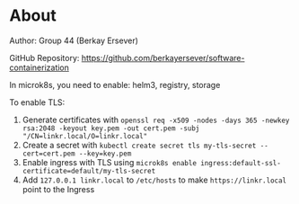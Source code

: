 # About
Author: Group 44 (Berkay Ersever)

GitHub Repository: https://github.com/berkayersever/software-containerization

In microk8s, you need to enable: helm3, registry, storage

To enable TLS:
1. Generate certificates with `openssl req -x509 -nodes -days 365 -newkey rsa:2048 -keyout key.pem -out cert.pem -subj "/CN=linkr.local/O=linkr.local"`
2. Create a secret with `kubectl create secret tls my-tls-secret --cert=cert.pem --key=key.pem`
3. Enable ingress with TLS using `microk8s enable ingress:default-ssl-certificate=default/my-tls-secret`
4. Add `127.0.0.1 linkr.local` to `/etc/hosts` to make `https://linkr.local` point to the Ingress